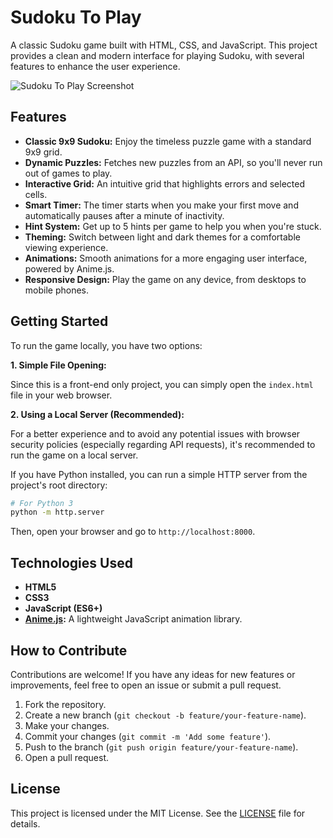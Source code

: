 # Sudoku To Play

A classic Sudoku game built with HTML, CSS, and JavaScript. This project provides a clean and modern interface for playing Sudoku, with several features to enhance the user experience.

![Sudoku To Play Screenshot]([<placeholder_for_screenshot.png>](https://github.com/Addy-shetty/Suduko_to_play/blob/main/assets/Screenshot%202025-07-09%20155227.png))

## Features

*   **Classic 9x9 Sudoku:** Enjoy the timeless puzzle game with a standard 9x9 grid.
*   **Dynamic Puzzles:** Fetches new puzzles from an API, so you'll never run out of games to play.
*   **Interactive Grid:** An intuitive grid that highlights errors and selected cells.
*   **Smart Timer:** The timer starts when you make your first move and automatically pauses after a minute of inactivity.
*   **Hint System:** Get up to 5 hints per game to help you when you're stuck.
*   **Theming:** Switch between light and dark themes for a comfortable viewing experience.
*   **Animations:** Smooth animations for a more engaging user interface, powered by Anime.js.
*   **Responsive Design:** Play the game on any device, from desktops to mobile phones.

## Getting Started

To run the game locally, you have two options:

**1. Simple File Opening:**

Since this is a front-end only project, you can simply open the `index.html` file in your web browser.

**2. Using a Local Server (Recommended):**

For a better experience and to avoid any potential issues with browser security policies (especially regarding API requests), it's recommended to run the game on a local server.

If you have Python installed, you can run a simple HTTP server from the project's root directory:

```bash
# For Python 3
python -m http.server
```

Then, open your browser and go to `http://localhost:8000`.

## Technologies Used

*   **HTML5**
*   **CSS3**
*   **JavaScript (ES6+)**
*   **[Anime.js](https://animejs.com/):** A lightweight JavaScript animation library.

## How to Contribute

Contributions are welcome! If you have any ideas for new features or improvements, feel free to open an issue or submit a pull request.

1.  Fork the repository.
2.  Create a new branch (`git checkout -b feature/your-feature-name`).
3.  Make your changes.
4.  Commit your changes (`git commit -m 'Add some feature'`).
5.  Push to the branch (`git push origin feature/your-feature-name`).
6.  Open a pull request.

## License

This project is licensed under the MIT License. See the [LICENSE](LICENSE) file for details.
